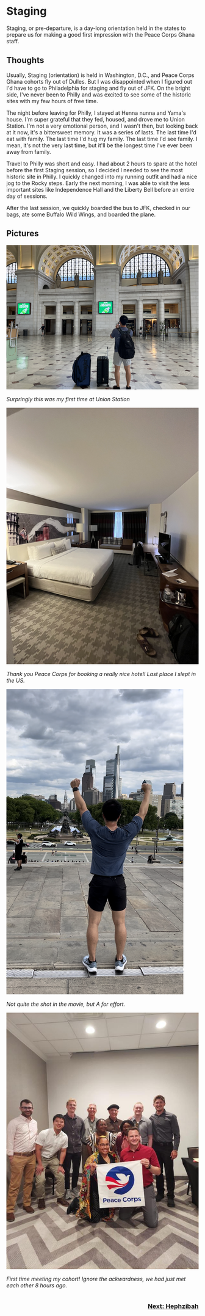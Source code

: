 # Staging
Staging, or pre-departure, is a day-long orientation held in the states to prepare us for making a good first impression with the Peace Corps Ghana staff.

## Thoughts
Usually, Staging (orientation) is held in Washington, D.C., and Peace Corps Ghana cohorts fly out of Dulles. But I was disappointed when I figured out I'd have to go to Philadelphia for staging and fly out of JFK. On the bright side, I've never been to Philly and was excited to see some of the historic sites with my few hours of free time.

The night before leaving for Philly, I stayed at Henna nunna and Yama's house. I'm super grateful that they fed, housed, and drove me to Union Station. I'm not a very emotional person, and I wasn't then, but looking back at it now, it's a bittersweet memory. It was a series of lasts. The last time I'd eat with family. The last time I'd hug my family. The last time I'd see family. I mean, it's not the very last time, but it'll be the longest time I've ever been away from family.

Travel to Philly was short and easy. I had about 2 hours to spare at the hotel before the first Staging session, so I decided I needed to see the most historic site in Philly. I quickly changed into my running outfit and had a nice jog to the Rocky steps. Early the next morning, I was able to visit the less important sites like Independence Hall and the Liberty Bell before an entire day of sessions.

After the last session, we quickly boarded the bus to JFK, checked in our bags, ate some Buffalo Wild Wings, and boarded the plane.

## Pictures

![union station](/images/orientation/union_station.png)

*Surpringly this was my first time at Union Station*

![hotel room](/images/orientation/philly_hotel.png)

*Thank you Peace Corps for booking a really nice hotel! Last place I slept in the US.*

![rocky_steps.png](/images/orientation/rocky_steps.png)

*Not quite the shot in the movie, but A for effort.*

![staging](/images/orientation/staging.JPG)

*First time meeting my cohort! Ignore the ackwardness, we had just met each other 8 hours ago.*

<div style="display:flex;justify-content: space-between;">
    <h3></h3>
    <h3>
        <a href="./hephzibah.md">
            Next: Hephzibah
        </a>
    </h3>
</div>